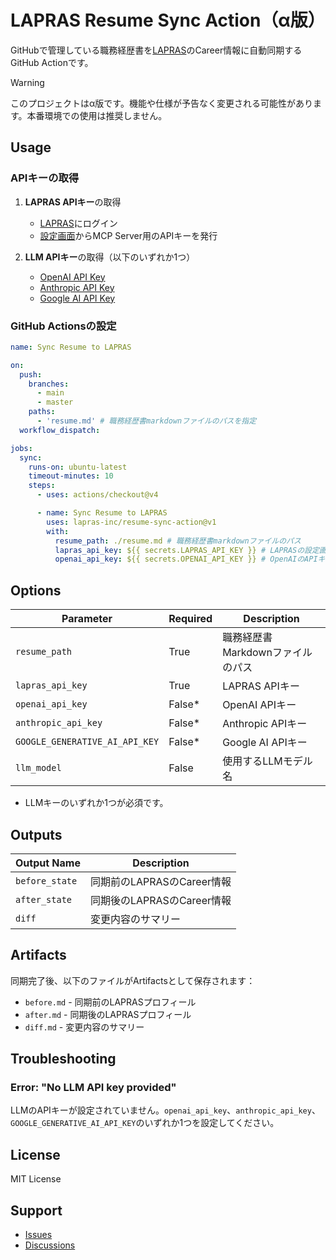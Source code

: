 # LAPRAS Resume Sync Action（α版）

GitHubで管理している職務経歴書を[LAPRAS](https://lapras.com)のCareer情報に自動同期するGitHub Actionです。

> [!WARNING]
> このプロジェクトはα版です。機能や仕様が予告なく変更される可能性があります。本番環境での使用は推奨しません。

## Usage

### APIキーの取得

1. **LAPRAS APIキー**の取得
   - [LAPRAS](https://lapras.com)にログイン
   - [設定画面](https://lapras.com/config/api-key)からMCP Server用のAPIキーを発行

2. **LLM APIキー**の取得（以下のいずれか1つ）
   - [OpenAI API Key](https://platform.openai.com/api-keys)
   - [Anthropic API Key](https://console.anthropic.com/)
   - [Google AI API Key](https://makersuite.google.com/app/apikey)

### GitHub Actionsの設定

```yaml
name: Sync Resume to LAPRAS

on:
  push:
    branches:
      - main
      - master
    paths:
      - 'resume.md' # 職務経歴書markdownファイルのパスを指定
  workflow_dispatch:

jobs:
  sync:
    runs-on: ubuntu-latest
    timeout-minutes: 10
    steps:
      - uses: actions/checkout@v4

      - name: Sync Resume to LAPRAS
        uses: lapras-inc/resume-sync-action@v1
        with:
          resume_path: ./resume.md # 職務経歴書markdownファイルのパス
          lapras_api_key: ${{ secrets.LAPRAS_API_KEY }} # LAPRASの設定画面で発行したAPIキー
          openai_api_key: ${{ secrets.OPENAI_API_KEY }} # OpenAIのAPIキー（AnthropicやGoogle AIの場合はanthropic_api_keyやGOOGLE_GENERATIVE_AI_API_KEYを使用）
```

## Options

| Parameter | Required | Description |
|---------|------|------|
| `resume_path` | True | 職務経歴書Markdownファイルのパス |
| `lapras_api_key` | True | LAPRAS APIキー |
| `openai_api_key` | False* | OpenAI APIキー |
| `anthropic_api_key` | False* | Anthropic APIキー |
| `GOOGLE_GENERATIVE_AI_API_KEY` | False* | Google AI APIキー |
| `llm_model` | False | 使用するLLMモデル名 |

* LLMキーのいずれか1つが必須です。

## Outputs

| Output Name | Description |
|-------|------|
| `before_state` | 同期前のLAPRASのCareer情報 |
| `after_state` | 同期後のLAPRASのCareer情報 |
| `diff` | 変更内容のサマリー |

## Artifacts

同期完了後、以下のファイルがArtifactsとして保存されます：

- `before.md` - 同期前のLAPRASプロフィール
- `after.md` - 同期後のLAPRASプロフィール
- `diff.md` - 変更内容のサマリー

## Troubleshooting

### Error: "No LLM API key provided"

LLMのAPIキーが設定されていません。`openai_api_key`、`anthropic_api_key`、`GOOGLE_GENERATIVE_AI_API_KEY`のいずれか1つを設定してください。

## License

MIT License

## Support

- [Issues](https://github.com/lapras-inc/resume-sync-action/issues)
- [Discussions](https://github.com/lapras-inc/resume-sync-action/discussions)
